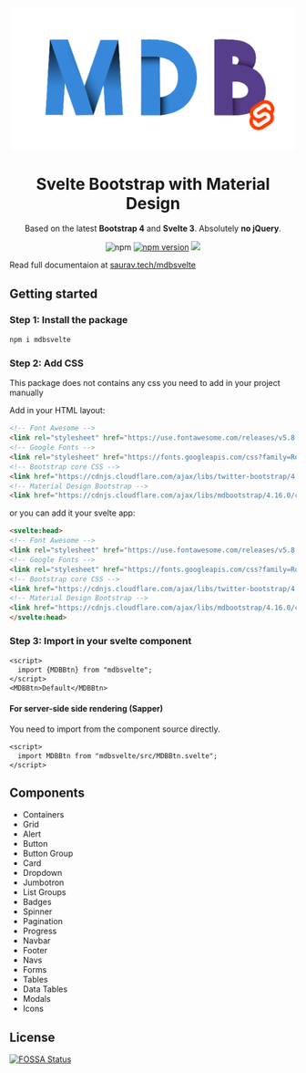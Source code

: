 <p align="center">
  <a href="http://mdbootstrap.com/docs/vue/">
    <img width="500" src="mdbsvelte.png">
  </a>
</p>

<h1 align="center">Svelte Bootstrap with Material Design</h1>

<p align="center">
  Based on the latest <b>Bootstrap 4</b> and <b>Svelte 3</b>. Absolutely <b>no jQuery</b>.
</p>
<p align="center">
  <img alt="npm" src="https://img.shields.io/npm/dm/mdbsvelte"/>
  <a href="https://github.com/SauravKanchan/mdbsvelte/blob/master/LICENSE">
<a href="https://badge.fury.io/js/mdbsvelte"><img src="https://badge.fury.io/js/mdbsvelte.svg" alt="npm version" height="18"></a>
<a href="https://app.fossa.io/projects/git%2Bgithub.com%2FSauravKanchan%2Fmdbsvelte?ref=badge_shield" alt="FOSSA Status"><img src="https://app.fossa.io/api/projects/git%2Bgithub.com%2FSauravKanchan%2Fmdbsvelte.svg?type=shield"/></a>
</p>

Read full documentaion at [saurav.tech/mdbsvelte](https://saurav.tech/mdbsvelte/)

## Getting started
### Step 1: Install the package
```bash
npm i mdbsvelte
```
### Step 2: Add CSS
This package does not contains any css you need to add in your project manually 

Add in your HTML layout:
```html
<!-- Font Awesome -->
<link rel="stylesheet" href="https://use.fontawesome.com/releases/v5.8.2/css/all.css">
<!-- Google Fonts -->
<link rel="stylesheet" href="https://fonts.googleapis.com/css?family=Roboto:300,400,500,700&display=swap">
<!-- Bootstrap core CSS -->
<link href="https://cdnjs.cloudflare.com/ajax/libs/twitter-bootstrap/4.4.1/css/bootstrap.min.css" rel="stylesheet">
<!-- Material Design Bootstrap -->
<link href="https://cdnjs.cloudflare.com/ajax/libs/mdbootstrap/4.16.0/css/mdb.min.css" rel="stylesheet">
```
or you can add it your svelte app:
```html
<svelte:head>
<!-- Font Awesome -->
<link rel="stylesheet" href="https://use.fontawesome.com/releases/v5.8.2/css/all.css">
<!-- Google Fonts -->
<link rel="stylesheet" href="https://fonts.googleapis.com/css?family=Roboto:300,400,500,700&display=swap">
<!-- Bootstrap core CSS -->
<link href="https://cdnjs.cloudflare.com/ajax/libs/twitter-bootstrap/4.4.1/css/bootstrap.min.css" rel="stylesheet">
<!-- Material Design Bootstrap -->
<link href="https://cdnjs.cloudflare.com/ajax/libs/mdbootstrap/4.16.0/css/mdb.min.css" rel="stylesheet">
</svelte:head>
```

### Step 3: Import in your svelte component
```svelte
<script>
  import {MDBBtn} from "mdbsvelte";
</script>
<MDBBtn>Default</MDBBtn>
```
#### For server-side side rendering (Sapper)
You need to import from the component source directly.
```svelte
<script>
  import MDBBtn from "mdbsvelte/src/MDBBtn.svelte";
</script>
```

## Components
+ Containers
+ Grid
+ Alert
+ Button
+ Button Group
+ Card
+ Dropdown
+ Jumbotron
+ List Groups
+ Badges
+ Spinner
+ Pagination
+ Progress
+ Navbar
+ Footer
+ Navs
+ Forms
+ Tables
+ Data Tables
+ Modals
+ Icons


## License

[![FOSSA Status](https://app.fossa.io/api/projects/git%2Bgithub.com%2FSauravKanchan%2Fmdbsvelte.svg?type=large)](https://app.fossa.io/projects/git%2Bgithub.com%2FSauravKanchan%2Fmdbsvelte?ref=badge_large)
